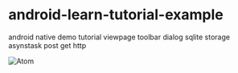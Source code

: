 # android-learn-tutorial-example
android native demo tutorial viewpage toolbar dialog sqlite storage asynstask post get http 

![Atom](https://i.imgur.com/11l40Go.png)
